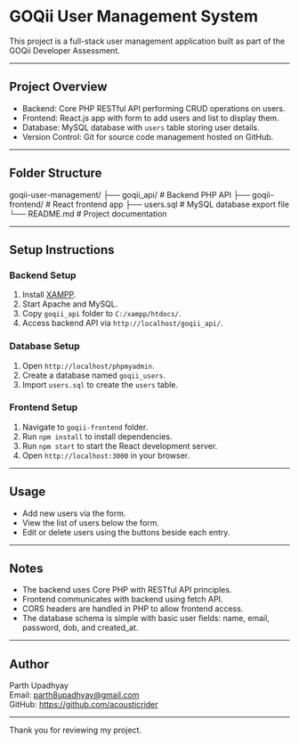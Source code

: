 # GOQii User Management System

This project is a full-stack user management application built as part of the GOQii Developer Assessment.

---

## Project Overview

- Backend: Core PHP RESTful API performing CRUD operations on users.
- Frontend: React.js app with form to add users and list to display them.
- Database: MySQL database with `users` table storing user details.
- Version Control: Git for source code management hosted on GitHub.

---

## Folder Structure

goqii-user-management/
├── goqii_api/ # Backend PHP API
├── goqii-frontend/ # React frontend app
├── users.sql # MySQL database export file
└── README.md # Project documentation


---

## Setup Instructions

### Backend Setup

1. Install [XAMPP](https://www.apachefriends.org/index.html).
2. Start Apache and MySQL.
3. Copy `goqii_api` folder to `C:/xampp/htdocs/`.
4. Access backend API via `http://localhost/goqii_api/`.

### Database Setup

1. Open `http://localhost/phpmyadmin`.
2. Create a database named `goqii_users`.
3. Import `users.sql` to create the `users` table.

### Frontend Setup

1. Navigate to `goqii-frontend` folder.
2. Run `npm install` to install dependencies.
3. Run `npm start` to start the React development server.
4. Open `http://localhost:3000` in your browser.

---

## Usage

- Add new users via the form.
- View the list of users below the form.
- Edit or delete users using the buttons beside each entry.

---

## Notes

- The backend uses Core PHP with RESTful API principles.
- Frontend communicates with backend using fetch API.
- CORS headers are handled in PHP to allow frontend access.
- The database schema is simple with basic user fields: name, email, password, dob, and created_at.

---

## Author

Parth Upadhyay  
Email: parth8upadhyay@gmail.com   
GitHub: https://github.com/acousticrider

---

Thank you for reviewing my project.

